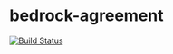 # bedrock-agreement

[![Build Status](http://ci.digitalbazaar.com/buildStatus/icon?job=bedrock-agreement)](http://ci.digitalbazaar.com/job/bedrock-agreement)
